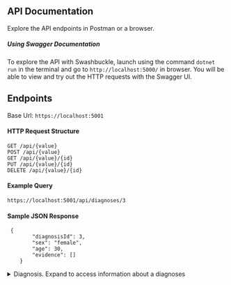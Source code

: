 ## API Documentation

Explore the API endpoints in Postman or a browser.

##### Using Swagger Documentation

To explore the API with Swashbuckle, launch using the command `dotnet run` in the terminal and go to `http://localhost:5000/` in browser. You will be able to view and try out the HTTP requests with the Swagger UI.

## Endpoints

Base Url: `https://localhost:5001`

#### HTTP Request Structure

```
GET /api/{value}
POST /api/{value}
GET /api/{value}/{id}
PUT /api/{value}/{id}
DELETE /api/{value}/{id}
```

#### Example Query

`https://localhost:5001/api/diagnoses/3`

#### Sample JSON Response

```
 {
        "diagnosisId": 3,
        "sex": "female",
        "age": 30,
        "evidence": []
    }
```

<details>

<summary>Diagnosis. Expand to access information about a diagnoses</summary>

#### HTTP Request

```
GET /api/diagnoses
GET api/diagnoses/ TODO parameters
POST /api/diagnoses
GET /api/diagnoses/{id}
PUT /api/diagnoses/{id}
DELETE /api/diagnoses/{id}
```

#### Path Parameters

| Parameter | Type | Default | Required | Description | Example |
| --------- | ---- | ------- | -------- | ----------- | ------- |
|           |      |         |          |             |         |

#### Example Query

1. `http://localhost:5001/api/diagnoses`

#### Sample JSON Response

1.

```
{
      {
         "diagnosisId": 1,
        "sex": "female",
        "age": 30,
        "evidence": []
    }
}
```
